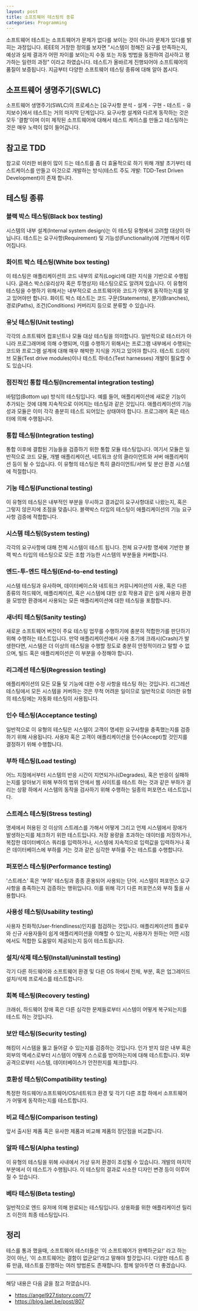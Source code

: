 ```yaml
---
layout: post
title: 소프트웨어 테스팅의 종류
categories: Programming
---
```



소프트웨어 테스트는 소프트웨어가 문제가 없다를 보이는 것이 아니라 문제가 있다를 밝히는 과정입니다. 
IEEE의 거창한 정의를 보자면 "시스템이 정해진 요구를 만족하는지, 예상과 실제 결과가 어떤 차이를 보이는지 수동 또는 자동 방법을 동원하여 검사하고 평가하는 일련의 과정" 이라고 하였습니다. 테스트가 올바르게 진행되어야 소프트웨어의 품질이 보증됩니다. 지금부터 다양한 소프트웨어 테스팅 종류에 대해 알아 봅시다. 


## 소프트웨어 생명주기(SWLC)
소프트웨어 생명주기(SWLC)의 프로세스는 [요구사항 분석 - 설계 - 구현 - 테스트 - 유지보수]에서 테스트는 거의 마지막 단계입니다. 요구사항 설계와 다르게 동작하는 것은 모두 '결함'이며 이미 제작된 소프트웨어에 대해서 테스트 케이스를 만들고 테스팅하는 것은 매우 노력이 많이 들어갑니다. 

## 참고로 TDD
참고로 이러한 비용이 많이 드는 테스트를 좀 더 효율적으로 하기 위해 개발 초기부터 테스트케이스를 만들고 이것으로 개발하는 방식(테스트 주도 개발: TDD-Test Driven Development)이 존재 합니다. 

## 테스팅 종류 

### 블랙 박스 테스팅(Black box testing)
시스템의 내부 설계(Internal system design)는 이 테스팅 유형에서 고려할 대상이 아닙니다. 테스트는 요구사항(Requirement) 및 기능성(Functionality)에 기반해서 이루어집니다.


### 화이트 박스 테스팅(White box testing) 
이 테스팅은 애플리케이션의 코드 내부의 로직(Logic)에 대한 지식을 기반으로 수행됩니다. 글래스 박스(유리상자 혹은 투명상자) 테스팅으로도 알려져 있습니다. 이 유형의 테스팅을 수행하기 위해서는 내부적으로 소프트웨어와 코드가 어떻게 동작하는지를 알고 있어야만 합니다. 화이트 박스 테스트는 코드 구문(Statements), 분기(Branches), 경로(Paths), 조건(Conditions) 커버리지 등으로 분류할 수 있습니다.

 

### 유닛 테스팅(Unit testing) 
각각의 소프트웨어 컴포넌트나 모듈 대상 테스팅을 의미합니다. 일반적으로 테스터가 아니라 프로그래머에 의해 수행되며, 이를 수행하기 위해서는 프로그램 내부에서 수행되는 코드와 프로그램 설계에 대해 매우 해박한 지식을 가지고 있어야 합니다. 테스트 드라이브 모듈(Test drive modules)이나 테스트 하네스(Test harnesses) 개발이 필요할 수도 있습니다.
 

### 점진적인 통합 테스팅(Incremental integration testing) 
바텀업(Bottom up) 방식의 테스팅입니다. 예를 들어, 애플리케이션에 새로운 기능이 추가되는 것에 대해 지속적으로 이어지는 테스팅과 같은 것입니다. 애플리케이션의 기능성과 모듈은 이미 각각 충분히 테스트 되어있는 상태여야 합니다. 프로그래머 혹은 테스터에 의해 수행됩니다.


### 통합 테스팅(Integration testing) 
통합 이후에 결합된 기능들을 검증하기 위한 통합 모듈 테스팅입니다. 여기서 모듈은 일반적으로 코드 모듈, 개별 애플리케이션, 네트워크 상의 클라이언트와 서버 애플리케이션 등이 될 수 있습니다. 이 유형의 테스팅은 특히 클라이언트/서버 및 분산 환경 시스템에 적절합니다.


### 기능 테스팅(Functional testing) 
이 유형의 테스팅은 내부적인 부분을 무시하고 결과값이 요구사항대로 나왔는지, 혹은 그렇지 않은지에 초점을 맞춥니다. 블랙박스 타입의 테스팅이 애플리케이션의 기능 요구사항 검증에 적합합니다.  

 
### 시스템 테스팅(System testing) 
각각의 요구사항에 대해 전체 시스템이 테스트 됩니다. 전체 요구사항 명세에 기반한 블랙 박스 타입의 테스팅으로 모든 조합 가능한 시스템의 부분들을 커버합니다.

 
### 엔드-투-엔드 테스팅(End-to-end testing) 
시스템 테스팅과 유사하며, 데이터베이스와 네트워크 커뮤니케이션의 사용, 혹은 다른 종류의 하드웨어, 애플리케이션, 혹은 시스템에 대한 상호 작용과 같은 실제 사용자 환경을 모방한 환경에서 사용되는 모든 애플리케이션에 대한 테스팅을 포함합니다.

 
### 새너티 테스팅(Sanity testing) 
새로운 소프트웨어 버전이 주요 테스팅 업무를 수행하기에 충분히 적합한가를 판단하기 위해 수행하는 테스트입니다. 만약 애플리케이션에서 사용 초기에 크래시(Crash)가 발생한다면, 시스템은 더 이상의 테스팅을 수행할 정도로 충분히 안정적이라고 말할 수 없으며, 빌드 혹은 애플리케이션은 이 부분을 수정해야 합니다.


### 리그레션 테스팅(Regression testing) 
애플리케이션의 모든 모듈 및 기능에 대한 수정 사항을 테스팅 하는 것입니다. 리그레션 테스팅에서 모든 시스템을 커버하는 것은 무척 어려운 일이므로 일반적으로 이러한 유형의 테스팅에는 자동화 테스팅이 사용됩니다.


### 인수 테스팅(Acceptance testing) 
일반적으로 이 유형의 테스팅은 시스템이 고객이 명세한 요구사항을 충족했는지를 검증하기 위해 사용됩니다. 사용자 혹은 고객이 애플리케이션을 인수(Accept)할 것인지를 결정하기 위해 수행합니다.

 
### 부하 테스팅(Load testing) 
어느 지점에서부터 시스템의 반응 시간이 지연되거나(Degrades), 혹은 반응이 실패하는지를 알아보기 위해 부하의 범위 안에서 웹 사이트를 테스트 하는 것과 같은 부하가 걸리는 상황 하에서 시스템의 동작을 검사하기 위해 수행하는 일종의 퍼포먼스 테스트입니다.

 

### 스트레스 테스팅(Stress testing) 
명세에서 허용된 것 이상의 스트레스를 가해서 어떻게 그리고 언제 시스템에서 장애가 발생하는지를 체크하기 위한 테스트입니다. 저장 용량을 초과하는 데이터를 저장하거나, 복잡한 데이터베이스 쿼리를 입력하거나, 시스템에 지속적으로 입력값을 입력하거나 혹은 데이터베이스에 부하를 거는 것과 같은 심각한 부하를 주는 테스트를 수행합니다.


### 퍼포먼스 테스팅(Performance testing) 
'스트레스' 혹은 '부하' 테스팅과 종종 혼용되어 사용되는 단어. 시스템이 퍼포먼스 요구사항을 충족하는지 검증하는 행위입니다. 이를 위해 각기 다른 퍼포먼스와 부하 툴을 사용합니다.

 

### 사용성 테스팅(Usability testing) 
사용자 친화적(User-friendliness)인지를 점검하는 것입니다. 애플리케이션의 플로우와 신규 사용자들이 쉽게 애플리케이션을 이해할 수 있는지, 사용자가 원하는 어떤 시점에서도 적합한 도움말이 제공되는지 등이 테스트됩니다.


### 설치/삭제 테스팅(Install/uninstall testing) 
각기 다른 하드웨어와 소프트웨어 환경 및 다른 OS 하에서 전체, 부분, 혹은 업그레이드 설치/삭제 프로세스를 테스트합니다.


### 회복 테스팅(Recovery testing) 
크래쉬, 하드웨어 장애 혹은 다른 심각한 문제들로부터 시스템이 어떻게 복구되는지를 테스트 하는 것입니다.

 

### 보안 테스팅(Security testing) 
해킹이 시스템을 뚫고 들어갈 수 있는지를 검증하는 것입니다. 인가 받지 않은 내부 혹은 외부의 액세스로부터 시스템이 어떻게 스스로를 방어하는지에 대해 테스트합니다. 외부 공격으로부터 시스템, 데이터베이스가 안전한지를 체크합니다.

 

### 호환성 테스팅(Compatibility testing) 
특정한 하드웨어/소프트웨어/OS/네트워크 환경 및 각기 다른 조합 하에서 소프트웨어가 어떻게 동작하는지를 테스트합니다.


### 비교 테스팅(Comparison testing) 
앞서 출시된 제품 혹은 유사한 제품과 비교해 제품의 장단점을 비교합니다.

 

### 알파 테스팅(Alpha testing) 
이 유형의 테스팅을 위해 사내에서 가상 유저 환경이 조성될 수 있습니다. 개발의 마지막 부분에서 이 테스트가 수행됩니다. 이 테스팅의 결과로 사소한 디자인 변경 등이 이루어 질 수 있습니다.

 

### 베타 테스팅(Beta testing) 
일반적으로 엔드 유저에 의해 완료되는 테스팅입니다. 상용화를 위한 애플리케이션 릴리즈 이전의 최종 테스팅입니다.

## 정리
테스를 통과 했을때, 소프트웨어 테스터들은 '이 소프트웨어가 완벽하군요!' 라고 하는 것이 아닌, '이 소프트웨어는 결함이 없군요!'라고 말해야 할것입니다. 다양한 테스트 종류 만큼, 테스트를 진행하는 여러 방법론도 존재합니다. 함께 알아두면 더 좋겠습니다.


----
해당 내용은 다음 글을 참고 하였습니다.
- https://angel927.tistory.com/77
- https://blog.lael.be/post/807